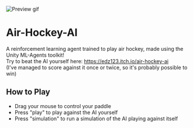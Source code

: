 ![Preview gif](preview.gif)

# Air-Hockey-AI
A reinforcement learning agent trained to play air hockey, made using the Unity ML-Agents toolkit!  
Try to beat the AI yourself here: https://edz123.itch.io/air-hockey-ai  
(I've managed to score against it once or twice, so it's probably possible to win)

## How to Play
- Drag your mouse to control your paddle
- Press "play" to play against the AI yourself
- Press "simulation" to run a simulation of the AI playing against itself
